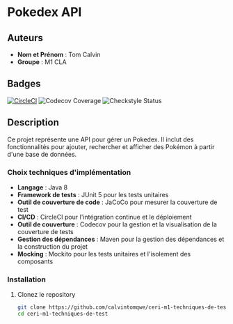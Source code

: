 # Pokedex API

## Auteurs
- **Nom et Prénom** : Tom Calvin
- **Groupe** : M1 CLA 

## Badges

[![CircleCI](https://undefined/status-badge/img/gh/calvintomqwe/ceri-m1-techniques-de-test/tree/master.svg?style=svg)](https://undefined/status-badge/redirect/gh/calvintomqwe/ceri-m1-techniques-de-test/tree/master)
![Codecov Coverage](https://codecov.io/gh/calvintomqwe/ceri-m1-techniques-de-test/branch/master/graph/badge.svg)
![Checkstyle Status](https://rossmamoun.github.io/ceri-m1-techniques-de-test/checkstyle-badge.svg)

## Description

Ce projet représente une API pour gérer un Pokedex. Il inclut des fonctionnalités pour ajouter, rechercher et afficher des Pokémon à partir d'une base de données.

### Choix techniques d'implémentation

- **Langage** : Java 8
- **Framework de tests** : JUnit 5 pour les tests unitaires
- **Outil de couverture de code** : JaCoCo pour mesurer la couverture de test
- **CI/CD** : CircleCI pour l'intégration continue et le déploiement
- **Outil de couverture** : Codecov pour la gestion et la visualisation de la couverture de tests
- **Gestion des dépendances** : Maven pour la gestion des dépendances et la construction du projet
- **Mocking** : Mockito pour les tests unitaires et l'isolement des composants

### Installation

1. Clonez le repository
   ```bash
   git clone https://github.com/calvintomqwe/ceri-m1-techniques-de-test.git
   cd ceri-m1-techniques-de-test
